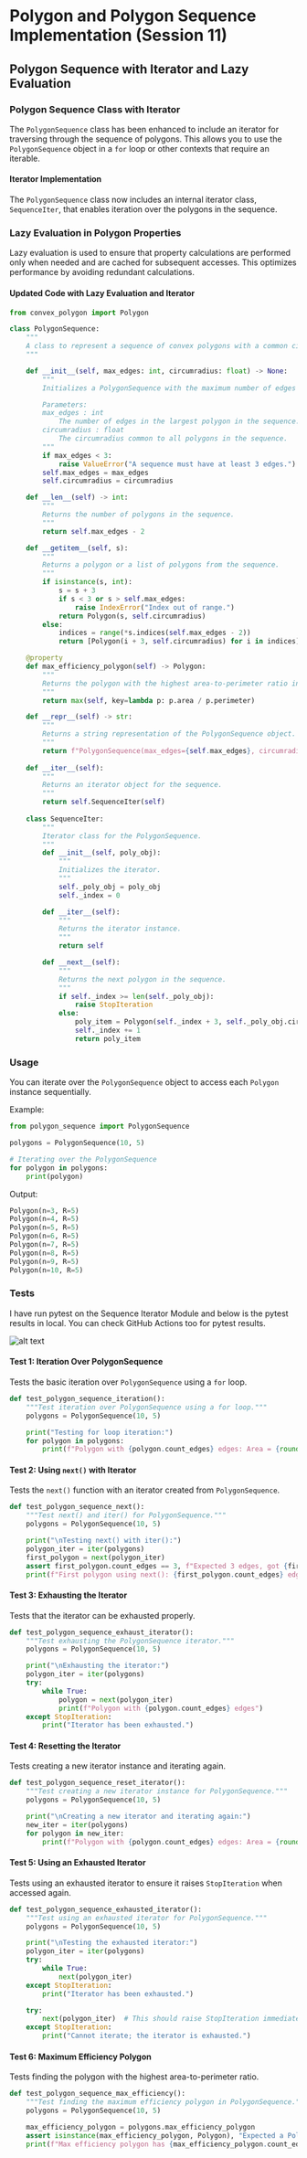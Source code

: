 # Polygon and Polygon Sequence Implementation (Session 11)

## Polygon Sequence with Iterator and Lazy Evaluation

### Polygon Sequence Class with Iterator

The `PolygonSequence` class has been enhanced to include an iterator for traversing through the sequence of polygons. This allows you to use the `PolygonSequence` object in a `for` loop or other contexts that require an iterable.

#### Iterator Implementation

The `PolygonSequence` class now includes an internal iterator class, `SequenceIter`, that enables iteration over the polygons in the sequence.

### Lazy Evaluation in Polygon Properties

Lazy evaluation is used to ensure that property calculations are performed only when needed and are cached for subsequent accesses. This optimizes performance by avoiding redundant calculations.

#### Updated Code with Lazy Evaluation and Iterator

```python
from convex_polygon import Polygon

class PolygonSequence:
    """
    A class to represent a sequence of convex polygons with a common circumradius.
    """

    def __init__(self, max_edges: int, circumradius: float) -> None:
        """
        Initializes a PolygonSequence with the maximum number of edges and a common circumradius.

        Parameters:
        max_edges : int
            The number of edges in the largest polygon in the sequence.
        circumradius : float
            The circumradius common to all polygons in the sequence.
        """
        if max_edges < 3:
            raise ValueError("A sequence must have at least 3 edges.")
        self.max_edges = max_edges
        self.circumradius = circumradius

    def __len__(self) -> int:
        """
        Returns the number of polygons in the sequence.
        """
        return self.max_edges - 2

    def __getitem__(self, s):
        """
        Returns a polygon or a list of polygons from the sequence.
        """
        if isinstance(s, int):
            s = s + 3
            if s < 3 or s > self.max_edges:
                raise IndexError("Index out of range.")
            return Polygon(s, self.circumradius)
        else:
            indices = range(*s.indices(self.max_edges - 2))
            return [Polygon(i + 3, self.circumradius) for i in indices]

    @property
    def max_efficiency_polygon(self) -> Polygon:
        """
        Returns the polygon with the highest area-to-perimeter ratio in the sequence.
        """
        return max(self, key=lambda p: p.area / p.perimeter)

    def __repr__(self) -> str:
        """
        Returns a string representation of the PolygonSequence object.
        """
        return f"PolygonSequence(max_edges={self.max_edges}, circumradius={self.circumradius})"
    
    def __iter__(self):
        """
        Returns an iterator object for the sequence.
        """
        return self.SequenceIter(self)
    
    class SequenceIter:
        """
        Iterator class for the PolygonSequence.
        """
        def __init__(self, poly_obj):
            """
            Initializes the iterator.
            """
            self._poly_obj = poly_obj
            self._index = 0

        def __iter__(self):
            """
            Returns the iterator instance.
            """
            return self

        def __next__(self):
            """
            Returns the next polygon in the sequence.
            """
            if self._index >= len(self._poly_obj):
                raise StopIteration
            else:
                poly_item = Polygon(self._index + 3, self._poly_obj.circumradius)
                self._index += 1
                return poly_item
```

### Usage

You can iterate over the `PolygonSequence` object to access each `Polygon` instance sequentially.

Example:
```python
from polygon_sequence import PolygonSequence

polygons = PolygonSequence(10, 5)

# Iterating over the PolygonSequence
for polygon in polygons:
    print(polygon)
```

Output:
```python
Polygon(n=3, R=5)
Polygon(n=4, R=5)
Polygon(n=5, R=5)
Polygon(n=6, R=5)
Polygon(n=7, R=5)
Polygon(n=8, R=5)
Polygon(n=9, R=5)
Polygon(n=10, R=5)
```

### Tests

I have run pytest on the Sequence Iterator Module and below is the pytest results in local. You can check GitHub Actions too for pytest results.

![alt text](Test.png)

#### Test 1: Iteration Over PolygonSequence

Tests the basic iteration over `PolygonSequence` using a `for` loop.

```python
def test_polygon_sequence_iteration():
    """Test iteration over PolygonSequence using a for loop."""
    polygons = PolygonSequence(10, 5)

    print("Testing for loop iteration:")
    for polygon in polygons:
        print(f"Polygon with {polygon.count_edges} edges: Area = {round(polygon.area,2)}, Perimeter = {round(polygon.perimeter,2)}")
```

#### Test 2: Using `next()` with Iterator

Tests the `next()` function with an iterator created from `PolygonSequence`.

```python
def test_polygon_sequence_next():
    """Test next() and iter() for PolygonSequence."""
    polygons = PolygonSequence(10, 5)

    print("\nTesting next() with iter():")
    polygon_iter = iter(polygons)
    first_polygon = next(polygon_iter)
    assert first_polygon.count_edges == 3, f"Expected 3 edges, got {first_polygon.count_edges}"
    print(f"First polygon using next(): {first_polygon.count_edges} edges")
```

#### Test 3: Exhausting the Iterator

Tests that the iterator can be exhausted properly.

```python
def test_polygon_sequence_exhaust_iterator():
    """Test exhausting the PolygonSequence iterator."""
    polygons = PolygonSequence(10, 5)

    print("\nExhausting the iterator:")
    polygon_iter = iter(polygons)
    try:
        while True:
            polygon = next(polygon_iter)
            print(f"Polygon with {polygon.count_edges} edges")
    except StopIteration:
        print("Iterator has been exhausted.")
```

#### Test 4: Resetting the Iterator

Tests creating a new iterator instance and iterating again.

```python
def test_polygon_sequence_reset_iterator():
    """Test creating a new iterator instance for PolygonSequence."""
    polygons = PolygonSequence(10, 5)

    print("\nCreating a new iterator and iterating again:")
    new_iter = iter(polygons)
    for polygon in new_iter:
        print(f"Polygon with {polygon.count_edges} edges: Area = {round(polygon.area,2)}, Perimeter = {round(polygon.perimeter,2)}")
```

#### Test 5: Using an Exhausted Iterator

Tests using an exhausted iterator to ensure it raises `StopIteration` when accessed again.

```python
def test_polygon_sequence_exhausted_iterator():
    """Test using an exhausted iterator for PolygonSequence."""
    polygons = PolygonSequence(10, 5)

    print("\nTesting the exhausted iterator:")
    polygon_iter = iter(polygons)
    try:
        while True:
            next(polygon_iter)
    except StopIteration:
        print("Iterator has been exhausted.")

    try:
        next(polygon_iter)  # This should raise StopIteration immediately
    except StopIteration:
        print("Cannot iterate; the iterator is exhausted.")
```

#### Test 6: Maximum Efficiency Polygon

Tests finding the polygon with the highest area-to-perimeter ratio.

```python
def test_polygon_sequence_max_efficiency():
    """Test finding the maximum efficiency polygon in PolygonSequence."""
    polygons = PolygonSequence(10, 5)

    max_efficiency_polygon = polygons.max_efficiency_polygon
    assert isinstance(max_efficiency_polygon, Polygon), "Expected a Polygon instance"
    print(f"Max efficiency polygon has {max_efficiency_polygon.count_edges} edges.")
```


